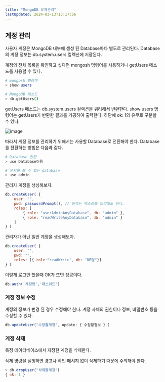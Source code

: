 ```yaml
---
title: "MongoDB 유저관리"
lastUpdated: 2024-03-13T15:17:56
---
```

## 계정 관리
사용자 계정은 MongoDB 내부에 생성 된 Database마다 별도로 관리된다.
Database의 계정 정보는 db.system.users 컬렉션에 저장된다.
 
계정의 전체 목록을 확인하고 싶다면 mongosh 명령어를 사용하거나 getUsers 메소드를 사용할 수 있다.

```bash
# mongosh 명령어
> show users

# MongoDB 메소드
> db.getUsers()
```

getUsers 메소드는 db.system.users 컬렉션을 쿼리해서 반환한다.
show users 명령어는 getUsers가 반환한 결과를 가공하여 출력한다.
하단에 ok: 1의 유무로 구분할 수 있다.

![image](https://user-images.githubusercontent.com/81006587/226539680-c71e2ab0-c26c-4bc9-b50d-5151ccb91bdb.png)

따라서 계정 정보를 관리하기 위해서는 사용할 Database로 전환해야 한다.
Database를 전환하는 방법은 다음과 같다.

```bash
# Database 전환
> use Database이름

# 유저를 볼 수 있는 database
> use admin

```

관리자 계정을 생성해보자.

```js
db.createUser( {
    user: "",
    pwd: passwordPrompt(), // 원하는 텍스트를 입력해도 된다.
    roles: [
        { role: "userAdminAnyDatabase", db: "admin" },
        { role: "readWriteAnyDatabase", db: "admin" }
    ]
} )
```

관리자가 아닌 일반 계정을 생성해보자.

```js
db.createUser( {
    user: "",
    pwd: "",
    roles: [{ role:"readWrite", db: "DB명"}]
} )
```

이렇게 로그인 했을때 OK가 뜨면 성공이다.
```js
db.auth('계정명','패스워드')
```

### 계정 정보 수정

계정의 정보가 변경 된 경우 수정해야 한다. 계정 자체의 권한이나 정보, 비밀번호 등을 수정할 수 있다.

```js
db.updateUser("수정할계정", update: { 수정할정보 } )
```

### 계정 삭제

특정 데이터베이스에서 지정한 계정을 삭제한다.

삭제 명령을 실행하면 경고나 확인 메시지 없이 삭제하기 때문에 주의해야 한다.
 
```js
> db.dropUser("삭제할계정")
{ ok: 1 }
```

